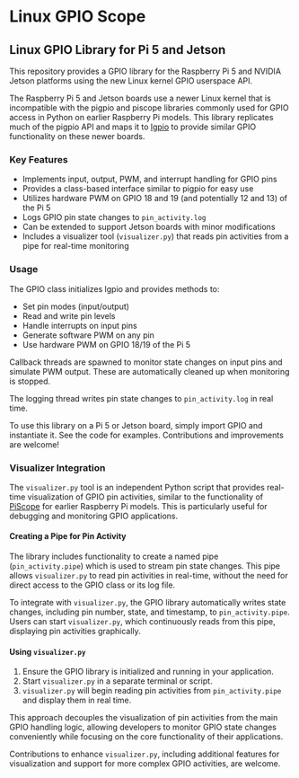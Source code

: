 # Linux GPIO Scope

## Linux GPIO Library for Pi 5 and Jetson

This repository provides a GPIO library for the Raspberry Pi 5 and NVIDIA Jetson platforms using the new Linux kernel GPIO userspace API.

The Raspberry Pi 5 and Jetson boards use a newer Linux kernel that is incompatible with the pigpio and piscope libraries commonly used for GPIO access in Python on earlier Raspberry Pi models. This library replicates much of the pigpio API and maps it to [lgpio](https://abyz.me.uk/lg/py_lgpio.html) to provide similar GPIO functionality on these newer boards.

### Key Features

- Implements input, output, PWM, and interrupt handling for GPIO pins
- Provides a class-based interface similar to pigpio for easy use
- Utilizes hardware PWM on GPIO 18 and 19 (and potentially 12 and 13) of the Pi 5
- Logs GPIO pin state changes to `pin_activity.log`
- Can be extended to support Jetson boards with minor modifications
- Includes a visualizer tool (`visualizer.py`) that reads pin activities from a pipe for real-time monitoring

### Usage

The GPIO class initializes lgpio and provides methods to:
- Set pin modes (input/output)
- Read and write pin levels
- Handle interrupts on input pins
- Generate software PWM on any pin
- Use hardware PWM on GPIO 18/19 of the Pi 5

Callback threads are spawned to monitor state changes on input pins and simulate PWM output. These are automatically cleaned up when monitoring is stopped.

The logging thread writes pin state changes to `pin_activity.log` in real time.

To use this library on a Pi 5 or Jetson board, simply import GPIO and instantiate it. See the code for examples. Contributions and improvements are welcome!

### Visualizer Integration

The `visualizer.py` tool is an independent Python script that provides real-time visualization of GPIO pin activities, similar to the functionality of [PiScope](https://abyz.me.uk/rpi/pigpio/piscope.html) for earlier Raspberry Pi models. This is particularly useful for debugging and monitoring GPIO applications.

#### Creating a Pipe for Pin Activity

The library includes functionality to create a named pipe (`pin_activity.pipe`) which is used to stream pin state changes. This pipe allows `visualizer.py` to read pin activities in real-time, without the need for direct access to the GPIO class or its log file.

To integrate with `visualizer.py`, the GPIO library automatically writes state changes, including pin number, state, and timestamp, to `pin_activity.pipe`. Users can start `visualizer.py`, which continuously reads from this pipe, displaying pin activities graphically.

#### Using `visualizer.py`

1. Ensure the GPIO library is initialized and running in your application.
2. Start `visualizer.py` in a separate terminal or script.
3. `visualizer.py` will begin reading pin activities from `pin_activity.pipe` and display them in real time.

This approach decouples the visualization of pin activities from the main GPIO handling logic, allowing developers to monitor GPIO state changes conveniently while focusing on the core functionality of their applications.

Contributions to enhance `visualizer.py`, including additional features for visualization and support for more complex GPIO activities, are welcome.